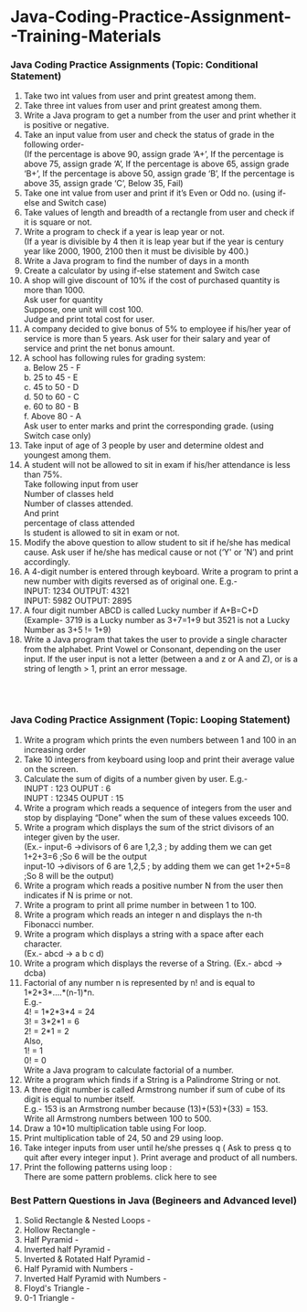 # Java-Coding-Practice-Assignment--Training-Materials

### Java Coding Practice Assignments (Topic: Conditional Statement)
<ol>
  <li>Take two int values from user and print greatest among them.</li>
  <li>Take three int values from user and print greatest among them.</li>
  <li>Write a Java program to get a number from the user and print whether it is positive or negative.</li>
  <li>Take an input value from user and check the status of grade in the following order- <br>
  (If the percentage is above 90, assign grade ‘A+’, If the percentage is above 75, assign grade ‘A’, If the percentage is above 65, assign grade ‘B+’, If the percentage is above 50, assign grade ‘B’, If the percentage is above 35, assign grade ‘C’, Below 35, Fail)</li>
  <li>Take one int value from user and print if it’s Even or Odd no. (using if-else and Switch case)</li>
  <li>Take values of length and breadth of a rectangle from user and check if it is square or not.</li>
  <li>Write a program to check if a year is leap year or not.<br>
(If a year is divisible by 4 then it is leap year but if the year is century year like 2000, 1900, 2100 then it must be divisible by 400.)</li>
  <li>Write a Java program to find the number of days in a month</li>
  <li>Create a calculator by using if-else statement and Switch case</li>
  <li>A shop will give discount of 10% if the cost of purchased quantity is more than 1000.<br>
Ask user for quantity<br>
Suppose, one unit will cost 100.<br>
Judge and print total cost for user.</li>
  <li>A company decided to give bonus of 5% to employee if his/her year of service is more than 5 years.
Ask user for their salary and year of service and print the net bonus amount.</li>
  <li>A school has following rules for grading system:<br>
a. Below 25 - F<br>
b. 25 to 45 - E<br>
c. 45 to 50 - D<br>
d. 50 to 60 - C<br>
e. 60 to 80 - B<br>
f. Above 80 - A<br>
Ask user to enter marks and print the corresponding grade. (using Switch case only)</li>
  <li>Take input of age of 3 people by user and determine oldest and youngest among them.</li>
  <li>A student will not be allowed to sit in exam if his/her attendance is less than 75%.<br>
Take following input from user<br>
Number of classes held<br>
Number of classes attended.<br>
And print<br>
percentage of class attended<br>
Is student is allowed to sit in exam or not.</li>
  <li>Modify the above question to allow student to sit if he/she has medical cause. Ask user if he/she has medical cause or not (‘Y' or 'N’) and print accordingly.</li>
  <li>A 4-digit number is entered through keyboard. Write a program to print a new number with digits reversed as of original one. E.g.-<br>
INPUT: 1234        OUTPUT: 4321<br>
INPUT: 5982        OUTPUT: 2895</li>
  <li>A four digit number ABCD is called Lucky number if A+B=C+D<br>
(Example- 3719 is a Lucky number as 3+7=1+9 but 3521 is not a Lucky Number as 3+5 != 1+9)</li>
  <li>Write a Java program that takes the user to provide a single character from the alphabet. Print Vowel or Consonant, depending on the user input. If the user input is not a letter (between a and z or A and Z), or is a string of length > 1, print an error message.</li>
</ol>  <br><br>
  
  
  

### Java Coding Practice Assignment (Topic: Looping Statement)
 <ol>
   <li>Write a program which prints the even numbers between 1 and 100 in an increasing order</li>
   <li>Take 10 integers from keyboard using loop and print their average value on the screen.</li>
   <li>Calculate the sum of digits of a number given by user. E.g.-<br>
INUPT : 123        OUPUT : 6<br>
INUPT : 12345        OUPUT : 15</li>
   <li>Write a program which reads a sequence of integers from the user and stop by displaying “Done” when the sum of these values exceeds 100.</li>
   <li>Write a program which displays the sum of the strict divisors of an integer given by the user. <br>
(Ex.- input-6 ->divisors of 6 are 1,2,3 ; by adding them we can get 1+2+3=6 ;So 6 will be the output<br>
input-10 ->divisors of 6 are 1,2,5 ; by adding them we can get 1+2+5=8 ;So 8 will be the output)</li>
   <li>Write a program which reads a positive number N from the user then indicates if N is prime or not.</li>
   <li>Write a program to print all prime number in between 1 to 100.</li>
   <li>Write a program which reads an integer n and displays the n-th Fibonacci number.</li>
   <li>Write a program which displays a string with a space after each character. <br>
(Ex.- abcd -> a b c d)</li>
  <li>Write a program which displays the reverse of a String. (Ex.- abcd -> dcba)</li>
  <li>Factorial of any number n is represented by n! and is equal to 1*2*3*....*(n-1)*n. <br>
E.g.-<br>
4! = 1*2*3*4 = 24<br>
3! = 3*2*1 = 6<br>
2! = 2*1 = 2<br>
Also,<br>
1! = 1<br>
0! = 0<br>
Write a Java program to calculate factorial of a number.</li>
   <li>Write a program which finds if a String is a Palindrome String or not.</li>
   <li>A three digit number is called Armstrong number if sum of cube of its digit is equal to number itself.<br>
E.g.- 153 is an Armstrong number because (13)+(53)+(33) = 153.<br>
Write all Armstrong numbers between 100 to 500.</li>
   <li>Draw a 10*10 multiplication table using For loop.</li>
   <li>Print multiplication table of 24, 50 and 29 using loop.</li>

   <li>Take integer inputs from user until he/she presses q ( Ask to press q to quit after every integer input ). Print average and product of all numbers.</li>

   <li>Print the following patterns using loop :<br>
     There are some pattern problems. click here to see</li>
</ol>



### Best Pattern Questions in Java (Begineers and Advanced level) 
<ol>
  <li>Solid Rectangle & Nested Loops -</li>
  <li>Hollow Rectangle -</li>
  <li>Half Pyramid -</li>
  <li>Inverted half Pyramid -</li>
  <li>Inverted & Rotated Half Pyramid -</li>
  <li>Half Pyramid with Numbers -</li>
  <li>Inverted Half Pyramid with Numbers -</li>
  <li>Floyd's Triangle -</li>
  <li>0-1 Triangle -</li>
</ol>

